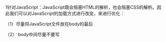 1针对JavaScript：JavaScript既会阻塞HTML的解析，也会阻塞CSS的解析。因此我们可以对JavaScript的加载方式进行改变，来进行优化：

（1）尽量将JavaScript文件放在body的最后

（2） body中间尽量不要写<script>标签

（3）<script>标签的引入资源方式有三种，有一种就是我们常用的直接引入，还有两种就是使用 async 属性和 defer 属性来异步引入，两者都是去异步加载外部的JS文件，不会阻塞DOM的解析（尽量使用异步加载）。

2针对CSS：使用CSS有三种方式：使用link、@import、内联样式，其中link和@import都是导入外部样式。它们之间的区别：

●link：浏览器会派发一个新等线程(HTTP线程)去加载资源文件，与此同时GUI渲染线程会继续向下渲染代码
●@import  ：GUI渲染线程会暂时停止渲染，去服务器加载资源文件，资源文件没有返回之前不会继续渲染(阻碍浏览器渲染)
●style：GUI直接渲染


3.针对DOM树、CSSOM树：

可以通过以下几种方式来减少渲染的时间：

●
HTML文件的代码层级尽量不要太深
●
使用语义化的标签，来避免不标准语义化的特殊处理


（4）减少回流与重绘：

●
操作DOM时，尽量在低层级的DOM节点进行操作
●
不要使用table布局， 一个小的改动可能会使整个table进行重新布局
●
使用CSS的表达式
●
不要频繁操作元素的样式，对于静态页面，可以修改类名，而不是样式。
●
使用absolute或者fixed，使元素脱离文档流，这样他们发生变化就不会影响其他元素
●
避免频繁操作DOM，可以创建一个文档片段documentFragment，在它上面应用所有DOM操作，最后再把它添加到文档中
●
将元素先设置display: none，操作结束后再把它显示出来。因为在display属性为none的元素上进行的DOM操作不会引发回流和重绘。
●
将DOM的多个读操作（或者写操作）放在一起，而不是读写操作穿插着写。这得益于浏览器的渲染队列机制。